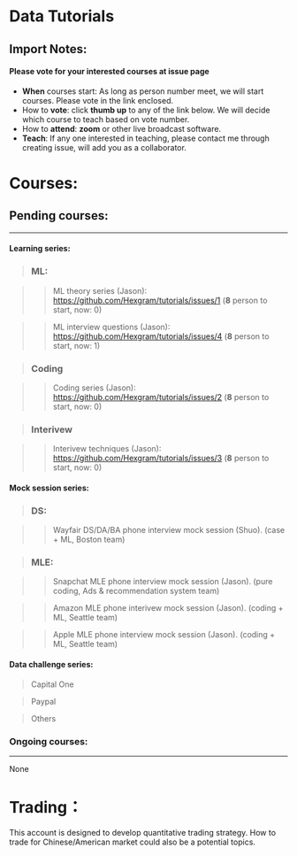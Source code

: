 # Data Tutorials

## Import Notes:
#### Please **vote** for your interested courses at issue page

* **When** courses start: As long as person number meet, we will start courses. Please vote in the link enclosed.
* How to **vote**: click **thumb up** to any of the link below. We will decide which course to teach based on vote number.
* How to **attend**: **zoom** or other live broadcast software.
* **Teach**: If any one interested in teaching, please contact me through creating issue, will add you as a collaborator.

# Courses: 

## Pending courses:
--------
#### Learning series:
> ### ML:

>>  ML theory series (Jason): https://github.com/Hexgram/tutorials/issues/1 (**8** person to start, now: 0)

>>  ML interview questions (Jason): https://github.com/Hexgram/tutorials/issues/4 (**8** person to start, now: 1)

> ### Coding

>>  Coding series (Jason): https://github.com/Hexgram/tutorials/issues/2 (**8** person to start, now: 0)

> ### Interivew

>>  Interivew techniques (Jason): https://github.com/Hexgram/tutorials/issues/3 (**8** person to start, now: 0)

#### Mock session series:
> ### DS:

>>  Wayfair DS/DA/BA phone interview mock session (Shuo). (case + ML, Boston team)

> ### MLE: 

>> Snapchat MLE phone interview mock session (Jason). (pure coding, Ads & recommendation system team)

>>  Amazon MLE phone interivew mock session (Jason). (coding + ML, Seattle team)

>>  Apple MLE phone interview mock session (Jason). (coding + ML, Seattle team)



#### Data challenge series:
> Capital One

> Paypal

> Others


### Ongoing courses:
-------------

None


# Trading：

This account is designed to develop quantitative trading strategy. How to trade for Chinese/American market could also be a potential topics.

